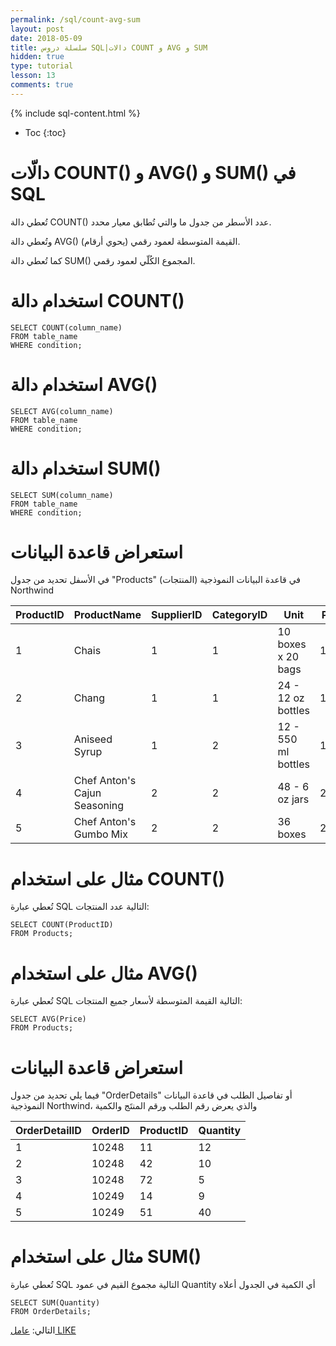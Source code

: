 ```yaml
---
permalink: /sql/count-avg-sum
layout: post
date: 2018-05-09
title: سلسلة دروس SQL|دالات COUNT و AVG و SUM
hidden: true
type: tutorial
lesson: 13
comments: true
---
```


{% include sql-content.html %}

* Toc
{:toc}

# دالّات COUNT() و AVG() و SUM() في SQL

تُعطي دالة COUNT() عدد الأسطر من جدول ما والتي تُطابق معيار محدد.

وتُعطي دالة AVG() القيمة المتوسطة لعمود رقمي (يحوي أرقام).

كما تُعطي دالة SUM() المجموع الكُلّي لعمود رقمي.

# استخدام دالة COUNT()

	SELECT COUNT(column_name)
	FROM table_name
	WHERE condition;


# استخدام دالة AVG()

	SELECT AVG(column_name)
	FROM table_name
	WHERE condition;

# استخدام دالة SUM()

	SELECT SUM(column_name)
	FROM table_name
	WHERE condition;

# استعراض قاعدة البيانات

في الأسفل تحديد من جدول "Products" (المنتجات) في قاعدة البيانات النموذجية Northwind


|ProductID |	ProductName	| SupplierID	| CategoryID	| Unit	| Price|
|----------|--------------------|----------------|------------|------|-------|
|1	| Chais	| 1	| 1	| 10 boxes x 20 bags	| 18
|2	| Chang	| 1	| 1	| 24 - 12 oz bottles	| 19
|3	| Aniseed Syrup	| 1	| 2	| 12 - 550 ml bottles	| 10
|4	| Chef Anton's Cajun Seasoning	| 2	| 2	| 48 - 6 oz jars	| 22
|5	| Chef Anton's Gumbo Mix	| 2	| 2	| 36 boxes	| 21.35

# مثال على استخدام COUNT()

تُعطي عبارة SQL التالية عدد المنتجات:

	SELECT COUNT(ProductID)
	FROM Products;

<amp-ad width="100vw" height="320"
     type="adsense"
     data-ad-client="ca-pub-4752855256699204"
     data-ad-slot="3888202602"
     data-auto-format="rspv"
     data-full-width="">
  <div overflow=""></div>
</amp-ad>

# مثال على استخدام AVG()

تُعطي عبارة SQL التالية القيمة المتوسطة ﻷسعار جميع المنتجات:

	SELECT AVG(Price)
	FROM Products;

# استعراض قاعدة البيانات 

فيما يلي تحديد من جدول "OrderDetails" أو تفاصيل الطلب في قاعدة البيانات النموذجية Northwind، والذي يعرض رقم الطلب ورقم المنتَج والكمية

|OrderDetailID|	OrderID	| ProductID	| Quantity
|----------|-------|------------|------------
|1	|10248	|11	|12
|2	|10248	|42	|10
|3	|10248	|72	|5
|4	|10249	|14	|9
|5	|10249	|51	|40

# مثال على استخدام SUM()

تُعطي عبارة SQL التالية مجموع القيم في عمود Quantity أي الكمية في الجدول أعلاه

	SELECT SUM(Quantity)
	FROM OrderDetails;

التالي: [عامل LIKE](like)
